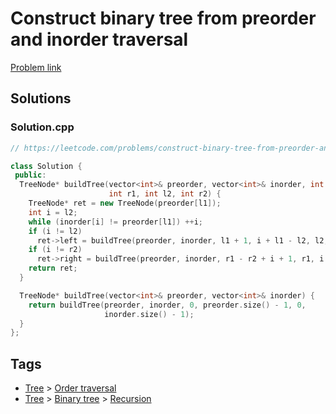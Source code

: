 # Construct binary tree from preorder and inorder traversal

[Problem link](https://leetcode.com/problems/construct-binary-tree-from-preorder-and-inorder-traversal)

## Solutions


### Solution.cpp
```cpp
// https://leetcode.com/problems/construct-binary-tree-from-preorder-and-inorder-traversal

class Solution {
 public:
  TreeNode* buildTree(vector<int>& preorder, vector<int>& inorder, int l1,
                      int r1, int l2, int r2) {
    TreeNode* ret = new TreeNode(preorder[l1]);
    int i = l2;
    while (inorder[i] != preorder[l1]) ++i;
    if (i != l2)
      ret->left = buildTree(preorder, inorder, l1 + 1, i + l1 - l2, l2, i - 1);
    if (i != r2)
      ret->right = buildTree(preorder, inorder, r1 - r2 + i + 1, r1, i + 1, r2);
    return ret;
  }

  TreeNode* buildTree(vector<int>& preorder, vector<int>& inorder) {
    return buildTree(preorder, inorder, 0, preorder.size() - 1, 0,
                     inorder.size() - 1);
  }
};
```
## Tags

* [Tree](/Collections/tree.md#tree) > [Order traversal](/Collections/tree.md#order-traversal)
* [Tree](/Collections/tree.md#tree) > [Binary tree](/Collections/tree.md#binary-tree) > [Recursion](/Collections/tree.md#recursion)
